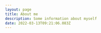 ```yaml
---
layout: page
title: About me
description: Some information about myself
date: 2022-03-13T09:21:06.083Z
---
```


